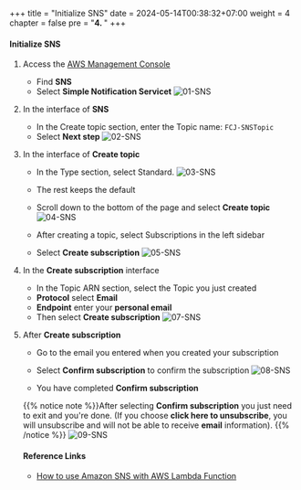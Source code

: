 +++
title = "Initialize SNS"
date = 2024-05-14T00:38:32+07:00
weight = 4
chapter = false
pre = "<b>4. </b>"
+++

#### Initialize SNS

1. Access the
   [AWS Management Console](https://aws.amazon.com/vi/free/?gclid=CjwKCAjw_ZC2BhAQEiwAXSgClvWbbk-Y8aK5QEAweAN7K8tLmdmvIiZuLvrcXaHfX9HrfLJlZr3U2xoC6y4QAvD_BwE&trk=c4f45c53-585c-4b31-8fbf-d39fbcdc603a&sc_channel=ps&ef_id=CjwKCAjw_ZC2BhAQEiwAXSgClvWbbk-Y8aK5QEAweAN7K8tLmdmvIiZuLvrcXaHfX9HrfLJlZr3U2xoC6y4QAvD_BwE:G:s&s_kwcid=AL!4422!3!637354294239!e!!g!!aws!19043613274!143453611386&all-free-tier.sort-by=item.additionalFields.SortRank&all-free-tier.sort-order=asc&awsf.Free%20Tier%20Types=*all&awsf.Free%20Tier%20Categories=*all)

   - Find **SNS**
   - Select **Simple Notification Servicet**
     ![01-SNS](/images/5/5-sns-01.png?width=90pc)

2. In the interface of **SNS**

   - In the Create topic section, enter the Topic name: `FCJ-SNSTopic`
   - Select **Next step**
     ![02-SNS](/images/5/5-sns-02.png?width=90pc)

3. In the interface of **Create topic**

   - In the Type section, select Standard.
     ![03-SNS](/images/5/5-sns-03.png?width=90pc)

   - The rest keeps the default
   - Scroll down to the bottom of the page and select **Create topic**
     ![04-SNS](/images/5/5-sns-04.png?width=90pc)

   - After creating a topic, select Subscriptions in the left sidebar
   - Select **Create subscription**
     ![05-SNS](/images/5/5-sns-05.png?width=90pc)

4. In the **Create subscription** interface

   - In the Topic ARN section, select the Topic you just created
   - **Protocol** select **Email**
   - **Endpoint** enter your **personal email**
   - Then select **Create subscription**
     ![07-SNS](/images/5/5-sns-07.png?width=90pc)

5. After **Create subscription**

   - Go to the email you entered when you created your subscription

   - Select **Confirm subscription** to confirm the subscription
     ![08-SNS](/images/5/5-sns-08.png?width=90pc)

   - You have completed **Confirm subscription**

   {{% notice note %}}After selecting **Confirm subscription** you just need to exit and you're done. (If you choose **click here to unsubscribe**, you will unsubscribe and will not be able to receive **email** information).
   {{% /notice %}}
   ![09-SNS](/images/5/5-sns-09.png?width=90pc)

   #### Reference Links

   - [How to use Amazon SNS with AWS Lambda Function](https://medium.com/cloudnloud/how-to-use-aws-lambda-function-with-amazon-sns-e8fe38097725)
